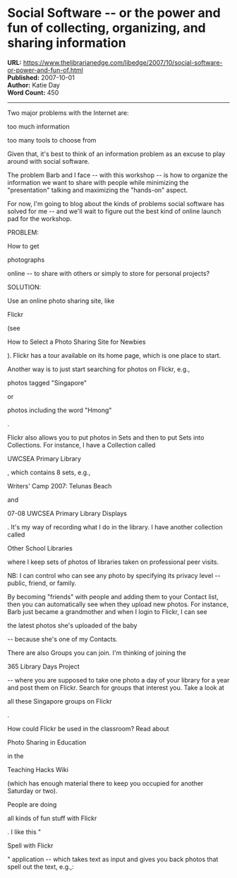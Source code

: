 # Social Software -- or the power and fun of collecting, organizing, and sharing information

**URL:** https://www.thelibrarianedge.com/libedge/2007/10/social-software-or-power-and-fun-of.html  
**Published:** 2007-10-01  
**Author:** Katie Day  
**Word Count:** 450

---

Two major problems with the Internet are:

too much information

too many tools to choose from

Given that, it's best to think of an information problem as an excuse to play around with social software.

The problem Barb and I face -- with this workshop -- is how to organize the information we want to share with people while minimizing the "presentation" talking and maximizing the "hands-on" aspect.

For now, I'm going to blog about the kinds of problems social software has solved for me -- and we'll wait to figure out the best kind of online launch pad for the workshop.

PROBLEM:

How to get

photographs

online -- to share with others or simply to store for personal projects?

SOLUTION:

Use an online photo sharing site, like

Flickr

(see

How to Select a Photo Sharing Site for Newbies

).  Flickr has a tour available on its home page, which is one place to start.

Another way is to just start searching for photos on Flickr, e.g.,

photos tagged "Singapore"

or

photos including the word "Hmong"

.

Flickr also allows you to put photos in Sets and then to put Sets into Collections.  For instance, I have a Collection called

UWCSEA Primary Library

, which contains 8 sets, e.g.,

Writers' Camp 2007: Telunas Beach

and

07-08 UWCSEA Primary Library Displays

.  It's my way of recording what I do in the library. I have another collection called

Other School Libraries

where I keep sets of photos of libraries taken on professional peer visits.

NB: I can control who can see any photo by specifying its privacy level -- public, friend, or family.

By becoming "friends" with people and adding them to your Contact list, then you can automatically see when they upload new photos.   For instance, Barb just became a grandmother and when I login to Flickr, I can see

the latest photos she's uploaded of the baby

-- because she's one of my Contacts.

There are also Groups you can join.  I'm thinking of joining the

365 Library Days Project

-- where you are supposed to take one photo a day of your library for a year and post them on Flickr.  Search for groups that interest you.   Take a look at

all these Singapore groups on Flickr

.

How could Flickr be used in the classroom?  Read about

Photo Sharing in Education

in the

Teaching Hacks Wiki

(which has enough material there to keep you occupied for another Saturday or two).

People are doing

all kinds of fun stuff with Flickr

.  I like this "

Spell with Flickr

" application -- which takes text as input and gives you back photos that spell out the text, e.g.,:
